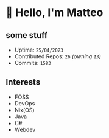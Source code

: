 # 👋 Hello, I'm Matteo

## some stuff

- Uptime: `25/04/2023`
- Contributed Repos: `26` *(owning `13`)*
- Commits: `1583`

## Interests

- FOSS
- DevOps
- Nix(OS)
- Java
- C#
- Webdev
